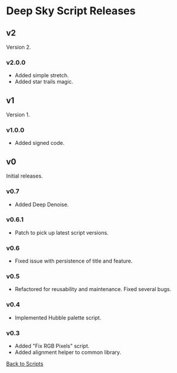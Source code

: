 # Deep Sky Script Releases

## v2

Version 2.

### v2.0.0

- Added simple stretch.
- Added star trails magic.

## v1

Version 1.

### v1.0.0

- Added signed code.

## v0

Initial releases.

### v0.7

- Added Deep Denoise.

### v0.6.1 

- Patch to pick up latest script versions.

### v0.6

- Fixed issue with persistence of title and feature.

### v0.5

- Refactored for reusability and maintenance. Fixed several bugs. 

### v0.4

- Implemented Hubble palette script.

### v0.3

- Added "Fix RGB Pixels" script.
- Added alignment helper to common library.

[Back to Scripts](./README.md)